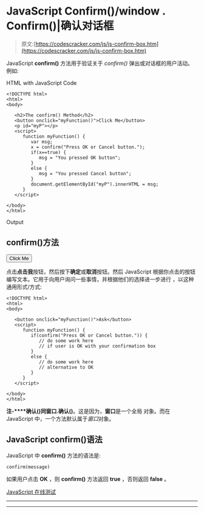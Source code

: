 # JavaScript Confirm()/window . Confirm()|确认对话框

> 原文:[https://codescracker.com/js/js-confirm-box.htm](https://codescracker.com/js/js-confirm-box.htm)

JavaScript **confirm()** 方法用于验证关于 *confirm()* 弹出或对话框的用户活动。例如:

HTML with JavaScript Code

```
<!DOCTYPE html>
<html>
<body>

   <h2>The confirm() Method</h2>
   <button onclick="myFunction()">Click Me</button>
   <p id="myP"></p>
   <script>
      function myFunction() {
         var msg;
         x = confirm("Press OK or Cancel button.");
         if(x==true) {
            msg = "You pressed OK button";
         }
         else {
            msg = "You pressed Cancel button";
         }
         document.getElementById("myP").innerHTML = msg;
      }
   </script>

</body>
</html>
```

Output

## confirm()方法

<button onclick="myFunction()">Click Me</button>

点击**点击我**按钮，然后按下**确定**或**取消**按钮。然后 JavaScript 根据你点击的按钮编写文本。它用于向用户询问一些事情，并根据他们的选择进一步进行 ，以这种通用形式/方式:

```
<!DOCTYPE html>
<html>
<body>

   <button onclick="myFunction()">Ask</button>
   <script>
      function myFunction() {
         if(confirm("Press OK or Cancel button.")) {
            // do some work here
            // if user is OK with your confirmation box
         }
         else {
            // do some work here
            // alternative to OK
         }
      }
   </script>

</body>
</html>
```

**注-****确认()**同**窗口.确认()**。这是因为，**窗口**是一个全局 对象。而在 JavaScript 中，一个方法默认属于*窗口*对象。

## JavaScript confirm()语法

JavaScript 中 **confirm()** 方法的语法是:

```
confirm(message)
```

如果用户点击 **OK** ，则 **confirm()** 方法返回 **true** ，否则返回 **false** 。

[JavaScript 在线测试](/exam/showtest.php?subid=6)

* * *

* * *